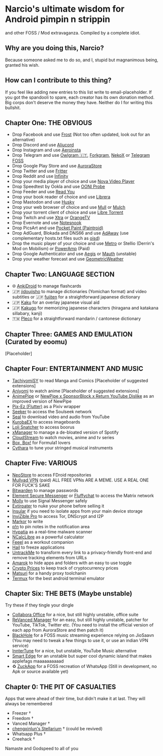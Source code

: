 # Narcio's ultimate wisdom for Android pimpin n strippin
and other FOSS / Mod extravaganza. Compiled by a complete idiot.

## Why are you doing this, Narcio?
Because someone asked me to do so, and I, stupid but magnanimous being, granted his wish.

## How can I contribute to this thing?
If you feel like adding new entries to this list write to email-placeholder. If you got the spandooli to spare, each creator has its own donation method. Big corps don't deserve the money they have. Neither do I for writing this bullshit.

## Chapter One: THE OBVIOUS
- Drop Facebook and use [Frost](https://github.com/AllanWang/Frost-for-Facebook) (Not too often updated, look out for an alternative)
- Drop Discord and use [Aliucord](https://github.com/Aliucord/Aliucord)
- Drop Instagram and use [Aeroinsta](https://aeroinsta.com/)
- Drop Telegram and use [Owlgram 🇮🇹](https://owlgram.org/), [Forkgram](https://github.com/Forkgram/TelegramAndroid), [NekoX](https://github.com/NekoX-Dev/NekoX) or [Telegram FOSS](https://github.com/Telegram-FOSS-Team/Telegram-FOSS)
- Drop Google Play Store and use [AuroraStore](https://auroraoss.com/)
- Drop Twitter and use [Fritter](https://fritter.cc/)
- Drop Reddit and use [Infinity](https://github.com/Docile-Alligator/Infinity-For-Reddit)
- Drop your media player of choice and use [Nova Video Player](https://github.com/nova-video-player/aos-AVP)
- Drop Speedtest by Ookla and use [OONI Probe](https://ooni.org/)
- Drop Feeder and use [Read You](https://github.com/Ashinch/ReadYou)
- Drop your book reader of choice and use [Librera](https://librera.mobi/)
- Drop Mastodon and use [Husky](https://git.sr.ht/~captainepoch/husky)
- Drop your web browser of choice and use [Mull](https://github.com/Divested-Mobile/Mull-Fenix) or [Mulch](https://gitlab.com/divested-mobile/mulch)
- Drop your torrent client of choice and use [Libre Torrent](https://github.com/proninyaroslav/libretorrent)
- Drop Twitch and use [Xtra](https://github.com/AndreyAsadchy/Xtra) or [OrangeTV](https://gitlab.com/twitchmod/orange-tv)
- Drop Evernote and use [Notesnook](https://notesnook.com/downloads/)
- Drop PicsArt and use [Pocket Paint (Paintroid)](https://github.com/Catrobat/Paintroid)
- Drop AdGuard, Blokada and DNS66 and use [AdAway](https://adaway.org/) (use complementary hosts.txt files such as [oisd](https://hosts.oisd.nl/))
- Drop the music player of your choice and use [Metro](https://github.com/MuntashirAkon/Metro) or Stellio (Derrin's Mod on Mobilism) or [PowerAmp](https://powerampapp.com/) (Paid)
- Drop Google Authenticator and use [Aegis](https://github.com/beemdevelopment/Aegis) or [Mauth](https://github.com/X1nto/Mauth) (unstable)
- Drop your weather forecast and use [GeometricWeather](https://github.com/WangDaYeeeeee/GeometricWeather)

## Chapter Two: LANGUAGE SECTION

- 🌐 [AnkiDroid](https://github.com/ankidroid/Anki-Android) to manage flashcards
- 🇯🇵 [jidoujisho](https://github.com/lrorpilla/jidoujisho) to manage dictionaries (Yomichan format) and video subtitles or 🇯🇵 [fujiten](https://github.com/odrevet/fujiten) for a straightforward japanese dictionary
- 🇯🇵 [Kaku](https://kaku.fuwafuwa.ca/) for an overlay japanese visual aid
- 🇯🇵 [Kakugo](https://github.com/blastrock/kakugo) for memorizing japanese characters (hiragana and katakana sillabary, kanji)
- 🇹🇼 [Pleco](https://pleco.com/getandroid) for a straightforward mandarin / cantonese dictionary

## Chapter Three: GAMES AND EMULATION (Curated by eoomu)
[Placeholder]

## Chapter Four: ENTERTAINMENT AND MUSIC

- [TachiyomiSY](https://github.com/jobobby04/TachiyomiSY) to read Manga and Comics [Placeholder of suggested extensions]
- [Aniyomi](https://aniyomi.jmir.xyz/) to watch anime [Placeholder of suggested extensions]
- [AnimePipe](https://github.com/InfinityLoop1309/AnimePipe) or [NewPipe x SponsorBlock x Return YouTube Dislike](https://github.com/gilbsgilbs/NewPipeSponsorBlock) as an improved version of NewPipe
- [Pix-Ez (Flutter)](https://github.com/Notsfsssf/pixez-flutter) as a Pixiv wrapper
- [Seeker](https://github.com/jackBonadies/SeekerAndroid) to access the Soulseek network
- [Seal](https://github.com/JunkFood02/Seal) to download video and audio from YouTube
- [KurobaEX](https://github.com/K1rakishou/Kuroba-Experimental) to access imageboards
- [Loli Snatcher](https://github.com/NO-ob/LoliSnatcher_Droid) to access boorus
- [xManager](https://xmanagerapp.com/) to manage a de-bloated version of Spotify
- [CloudStream](https://github.com/recloudstream/cloudstream) to watch movies, anime and tv series
- [Box, Box!](https://github.com/BrightDV/BoxBox) for Formula1 lovers
- [Cythara](https://f-droid.org/packages/com.github.cythara/) to tune your stringed musical instruments

## Chapter Five: VARIOUS

- [NeoStore](https://github.com/NeoApplications/Neo-Store) to access FDroid repositories
- [Mullvad VPN](https://mullvad.net) (paid)  ALL FREE VPNs ARE A MEME. USE A REAL ONE FOR FUCK'S SAKE
- [Bitwarden](https://bitwarden.com/) to manage passwords
- [Element Secure Messenger](https://element.io/) or [Fluffychat](https://fluffychat.im/) to access the Matrix network
- [Molly](https://molly.im/) to use Signal Messenger safely
- [Extirpater](https://github.com/Divested-Mobile/Extirpater) to nuke your phone before selling it
- [Insular](https://secure-system.gitlab.io/Insular/) if you need to isolate apps from your main device storage
- [InviZible Pro](https://invizible.net/en/) to access Tor, DNScrypt and I2P
- [Markor](https://github.com/gsantner/markor) to write
- [p!n](https://github.com/nproth/pin) to pin notes in the notification area
- [Hypatia](https://github.com/Divested-Mobile/Hypatia) as a real-time malware scanner
- [NCalcLibre](https://github.com/basile-laderchi/ncalc) as a powerful calculator
- [Feeel](https://github.com/EnjoyingFOSS/feeel) as a workout companion
- [Hail](https://github.com/aistra0528/Hail/blob/master/README_EN.md) to freeze applications
- [UntrackMe](https://framagit.org/tom79/nitterizeme) to transform every link to a privacy-friendly front-end and remove tracking elements from URLs
- [Amarok](https://github.com/deltazefiro/Amarok-Hider) to hide apps and folders with an easy to use toggle
- [Crypto Prices](https://gitlab.com/cl0n30/cryptoprices) to keep track of cryptocurrency prices
- [Matsuri](https://github.com/MatsuriDayo/Matsuri) for a handy proxy toolchanin
- [Termux](https://termux.dev/en/) for the best android terminal emulator

## Chapter Six: THE BETS (Maybe unstable)
Try these if they tingle your dingle

- [Collabora Office](https://www.collaboraoffice.com/solutions/collabora-office-android-ios/) for a nice, but still highly unstable, office suite
- [ReVanced Manager](https://github.com/revanced/revanced-manager) for an easy, but still highly unstable, patcher for YouTube, TikTok, Twitter etc. (You need to install the official version of each app from AuroraStore and then patch it)
- [BlackHole](https://github.com/Sangwan5688/BlackHole) for a FOSS music streaming experience relying on JioSaavn (You may need to tweak a few things to use it, or use an indian VPN service)
- [InnterTune](https://github.com/z-huang/music) for a nice, but unstable, YouTube Music alternative
- [Smart Edge](https://github.com/abh80/smart-edge) for an unstable but super cool dynamic island that makes applefags maaaaaaaaaad
- ♻ [ZuckApp](https://github.com/fym35/ZuckApp) for a FOSS recreation of WhatsApp (Still in development, no Apk or source available yet)

## Chapter 0: THE PIT OF CASUALTIES
Apps that were ahead of their time, but didn't make it at last. They will always be remembered

- Freezer †
- Freedom †
- Vanced Manager †
- [chengxinlun's Stellarium](https://github.com/chengxinlun/Stellarium-android) † (could be revived)
- Whatsapp Plus †
- Creehack †

Namaste and Godspeed to all of you
